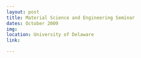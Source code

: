 ```yaml
---
layout: post
title: Material Science and Engineering Seminar
dates: October 2009
img: 
location: University of Delaware
link: 

---
```


